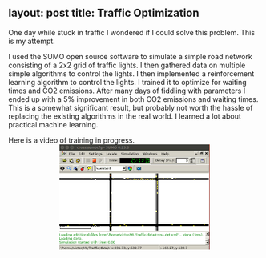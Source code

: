 
layout: post
title: Traffic Optimization
---
One day while stuck in traffic I wondered if I could solve this problem. This is my attempt.

I used the SUMO open source software to simulate a simple road network consisting of a 2x2 grid of traffic lights. I then gathered data on multiple simple algorithms to control the lights. I then implemented a reinforcement learning algorithm to control the lights. I trained it to optimize for waiting times and CO2 emissions. After many days of fiddling with parameters I ended up with a 5% improvement in both CO2 emissions and waiting times. This is a somewhat significant result, but probably not worth the hassle of replacing the existing algorithms in the real world. I learned a lot about practical machine learning.

Here is a video of training in progress.
<img src="/assets/traffic/demo.gif" alt="Drawing" style="width: 300px; display: block; margin: 0 auto;"/>
